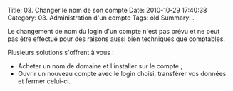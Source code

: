 Title: 03. Changer le nom de son compte 
Date: 2010-10-29 17:40:38
Category: 03. Administration d'un compte
Tags: old
Summary:  . 

Le changement de nom du login d'un compte n'est pas prévu et ne peut pas être effectué pour des raisons aussi bien techniques que comptables.

Plusieurs solutions s'offrent à vous :

  -  Acheter un nom de domaine et l'installer sur le compte ;
  -  Ouvrir un nouveau compte avec le login choisi, transférer vos données et fermer celui-ci.
